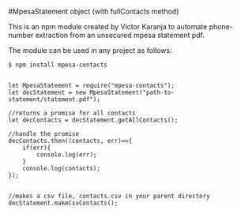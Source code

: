 #MpesaStatement object (with fullContacts method)

This is an npm module created by Victor Karanja to automate phone-number extraction from an unsecured mpesa statement pdf.

The module can be used in any project as follows:

```
$ npm install mpesa-contacts


let MpesaStatement = require("mpesa-contacts");
let decStatement = new MpesaStatement("path-to-statement/statement.pdf");

//returns a promise for all contacts
let decContacts = decStatement.getAllContacts();

//handle the promise
decContacts.then((contacts, err)=>{
    if(err){
        console.log(err);
    }
    console.log(contacts);
});


//makes a csv file, contacts.csv in your parent directory
decStatement.makeCsvContacts();

```

